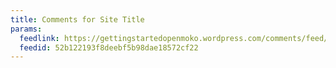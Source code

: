 ```yaml
---
title: Comments for Site Title
params:
  feedlink: https://gettingstartedopenmoko.wordpress.com/comments/feed/
  feedid: 52b122193f8deebf5b98dae18572cf22
---
```

